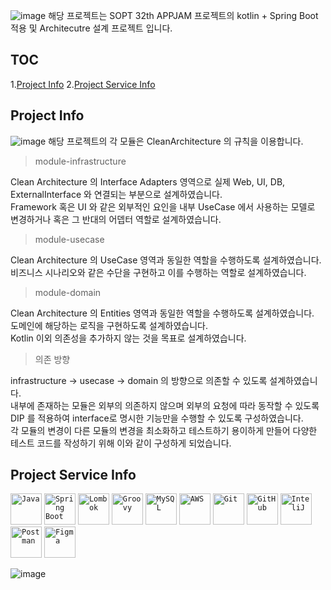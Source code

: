 ![image](https://github.com/U-is-Ni-in-Korea/Server-Unitied-Kotlin/assets/45380072/8b8a96e9-4225-493f-b9f2-a02d350351a0)
해당 프로젝트는 SOPT 32th APPJAM 프로젝트의 kotlin + Spring Boot 적용 및 Architecutre 설계 프로젝트 입니다.
## TOC
1.[Project Info](#Project-Info)
2.[Project Service Info](#Project-Service-Info)

## Project Info
![image](https://github.com/U-is-Ni-in-Korea/Server-Unitied-Kotlin/assets/45380072/a7b1973b-a112-4a13-88e7-85cf032c7d39)
해당 프로젝트의 각 모듈은 CleanArchitecture 의 규칙을 이용합니다.
> module-infrastructure

Clean Architecture 의 Interface Adapters 영역으로 실제 Web, UI, DB, ExternalInterface 와 연결되는 부분으로 설계하였습니다.</br>
Framework 혹은 UI 와 같은 외부적인 요인을 내부 UseCase 에서 사용하는 모델로 변경하거나 혹은 그 반대의 어뎁터 역할로 설계하였습니다.

> module-usecase

Clean Architecture 의 UseCase 영역과 동일한 역할을 수행하도록 설계하였습니다.</br>
비즈니스 시나리오와 같은 수단을 구현하고 이를 수행하는 역할로 설계하였습니다.

> module-domain

Clean Architecture 의 Entities 영역과 동일한 역할을 수행하도록 설계하였습니다.</br>
도메인에 해당하는 로직을 구현하도록 설계하였습니다. </br>
Kotlin 이외 의존성을 추가하지 않는 것을 목표로 설계하였습니다.

> 의존 방향

infrastructure -> usecase -> domain 의 방향으로 의존할 수 있도록 설계하였습니다.</br>
내부에 존재하는 모듈은 외부의 의존하지 않으며 외부의 요청에 따라 동작할 수 있도록 DIP 를 적용하여 interface로 명시한 기능만을 수행할 수 있도록 구성하였습니다.</br>
각 모듈의 변경이 다른 모듈의 변경을 최소화하고 테스트하기 용이하게 만들어 다양한 테스트 코드를 작성하기 위해 이와 같이 구성하게 되었습니다.

## Project Service Info

<div >
	<code><img width="50" src="https://user-images.githubusercontent.com/25181517/117201156-9a724800-adec-11eb-9a9d-3cd0f67da4bc.png" alt="Java" title="Java"/></code>
	<code><img width="50" src="https://user-images.githubusercontent.com/25181517/183891303-41f257f8-6b3d-487c-aa56-c497b880d0fb.png" alt="Spring Boot" title="Spring Boot"/></code>
	<code><img width="50" src="https://user-images.githubusercontent.com/25181517/190229463-87fa862f-ccf0-48da-8023-940d287df610.png" alt="Lombok" title="Lombok"/></code>
	<code><img width="50" src="https://user-images.githubusercontent.com/25181517/183892787-bca94a0e-ffcb-4eeb-8137-e0fc4e446c25.png" alt="Groovy" title="Groovy"/></code>
	<code><img width="50" src="https://user-images.githubusercontent.com/25181517/183896128-ec99105a-ec1a-4d85-b08b-1aa1620b2046.png" alt="MySQL" title="MySQL"/></code>
	<code><img width="50" src="https://user-images.githubusercontent.com/25181517/183896132-54262f2e-6d98-41e3-8888-e40ab5a17326.png" alt="AWS" title="AWS"/></code>
	<code><img width="50" src="https://user-images.githubusercontent.com/25181517/192108372-f71d70ac-7ae6-4c0d-8395-51d8870c2ef0.png" alt="Git" title="Git"/></code>
	<code><img width="50" src="https://user-images.githubusercontent.com/25181517/192108374-8da61ba1-99ec-41d7-80b8-fb2f7c0a4948.png" alt="GitHub" title="GitHub"/></code>
	<code><img width="50" src="https://user-images.githubusercontent.com/25181517/192108890-200809d1-439c-4e23-90d3-b090cf9a4eea.png" alt="InteliJ" title="InteliJ"/></code>
	<code><img width="50" src="https://user-images.githubusercontent.com/25181517/192109061-e138ca71-337c-4019-8d42-4792fdaa7128.png" alt="Postman" title="Postman"/></code>
	<code><img width="50" src="https://user-images.githubusercontent.com/25181517/189715289-df3ee512-6eca-463f-a0f4-c10d94a06b2f.png" alt="Figma" title="Figma"/></code>
</div>

![image](https://github.com/U-is-Ni-in-Korea/Server-Unitied-Kotlin/assets/45380072/85eb6c7a-287b-45fa-b80d-9885e1907df9)
